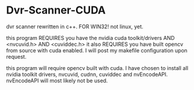 # Dvr-Scanner-CUDA

dvr scanner rewritten in c++. FOR WIN32! not linux, yet.

this program REQUIRES you have the nvidia cuda toolkit/drivers AND <nvcuvid.h> AND <cuviddec.h>
it also REQUIRES you have built opencv from source with cuda enabled. I will post my makefile configuration upon request.

this program will require opencv built with cuda. 
I have chosen to install all nvidia toolkit drivers, nvcuvid, cudnn, cuviddec and nvEncodeAPI.
nvEncodeAPI will most likely not be used.

